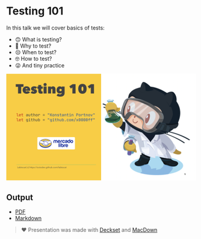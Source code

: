 # Testing 101

In this talk we will cover basics of tests:

- 🙃 What is testing?
- 🧐 Why to test?
- 😒 When to test?
- 🤓 How to test?
- 😜 And tiny practice 

![](./cover.png)

## Output

- [PDF](./Testing%20101.pdf)
- [Markdown](./Testing%20101.md)

> ❤️ Presentation was made with [Deckset](https://www.decksetapp.com) and [MacDown](https://macdown.uranusjr.com/)
